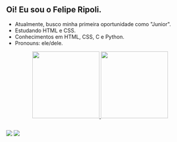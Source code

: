 ## Oi! Eu sou o Felipe Ripoli.

- Atualmente, busco minha primeira oportunidade como "Junior".
- Estudando HTML e CSS.
- Conhecimentos em HTML, CSS, C e Python.
- Pronouns: ele/dele.

<div align="center">
  <a href="https://github.com/rafaballerini">
  <img height="180em" src="https://github-readme-stats.vercel.app/api?username=FelipeRipoli&show_icons=true&theme=dark&include_all_commits=true&count_private=true"/>
  <img height="180em" src="https://github-readme-stats.vercel.app/api/top-langs/?username=FelipeRipoli&layout=compact&langs_count=7&theme=dark"/>
</div>
  
  ##
  
<div> 
  <a href = "mailto:feliperipoli3@gmail.com"><img src="https://img.shields.io/badge/-Gmail-%23333?style=for-the-badge&logo=gmail&logoColor=white" target="_blank"></a>
  <a href="https://www.linkedin.com/in/felipe-ripoli-0175a9217/" target="_blank"><img src="https://img.shields.io/badge/-LinkedIn-%230077B5?style=for-the-badge&logo=linkedin&logoColor=white" target="_blank"></a> 
 
</div>
